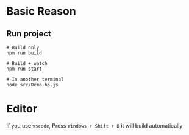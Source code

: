 # Basic Reason

## Run project

```
# Build only
npm run build

# Build + watch
npm run start

# In another terminal
node src/Demo.bs.js
```

# Editor

If you use `vscode`, Press `Windows + Shift + B` it will build automatically
